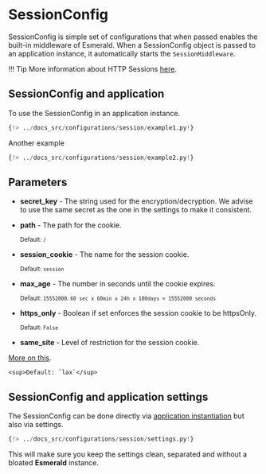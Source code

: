 # SessionConfig

SessionConfig is simple set of configurations that when passed enables the built-in middleware of Esmerald.
When a SessionConfig object is passed to an application instance, it automatically starts the `SessionMiddleware`.

!!! Tip
    More information about HTTP Sessions
    <a href="https://developer.mozilla.org/en-US/docs/Web/HTTP/Session" target='_blank'>here</a>.

## SessionConfig and application

To use the SessionConfig in an application instance.

```python hl_lines="4 7"
{!> ../docs_src/configurations/session/example1.py!}
```

Another example

```python hl_lines="4-5 8"
{!> ../docs_src/configurations/session/example2.py!}
```

## Parameters

* **secret_key** - The string used for the encryption/decryption. We advise to use the same secret as the one in the
settings to make it consistent.

* **path** - The path for the cookie.

    <sup>Default: `/`</sup>

* **session_cookie** - The name for the session cookie.

    <sup>Default: `session`</sup>

* **max_age** - The number in seconds until the cookie expires.

    <sup>Default: `15552000`. `60 sec x 60min x 24h x 180days = 15552000 seconds` </sup>

* **https_only** - Boolean if set enforces the session cookie to be httpsOnly.

    <sup>Default: `False`</sup>

* **same_site** - Level of restriction for the session cookie. 
<a href="https://developer.mozilla.org/en-US/docs/Web/HTTP/Headers/Set-Cookie/SameSite" target="_blank">
More on this</a>.

    <sup>Default: `lax`</sup>

## SessionConfig and application settings

The SessionConfig can be done directly via [application instantiation](#sessionconfig-and-application) but also via settings.

```python
{!> ../docs_src/configurations/session/settings.py!}
```

This will make sure you keep the settings clean, separated and without a bloated **Esmerald** instance.
